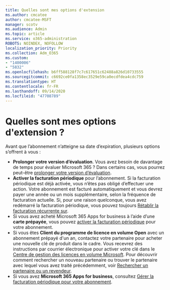 ```yaml
---
title: Quelles sont mes options d'extension
ms.author: cmcatee
author: cmcatee-MSFT
manager: scotv
ms.audience: Admin
ms.topic: article
ms.service: o365-administration
ROBOTS: NOINDEX, NOFOLLOW
localization_priority: Priority
ms.collection: Adm_O365
ms.custom:
- "1400006"
- "5832"
ms.openlocfilehash: b6ff588128f7c7c617651c62488a826d10733555
ms.sourcegitcommit: c6692ce0fa1358ec3529e59ca0ecdfdea4cdc759
ms.translationtype: HT
ms.contentlocale: fr-FR
ms.lasthandoff: 09/14/2020
ms.locfileid: "47708789"
---
```

# <a name="what-are-my-options-to-extend"></a>Quelles sont mes options d'extension ?

Avant que l’abonnement n’atteigne sa date d’expiration, plusieurs options s’offrent à vous :

- **Prolonger votre version d’évaluation**.  Vous avez besoin de davantage de temps pour évaluer Microsoft 365 ? Dans certains cas, vous pourrez peut-être [prolonger votre version d’évaluation](https://docs.microsoft.com/microsoft-365/commerce/extend-your-trial).  
- **Activer la facturation périodique** pour l’abonnement. Si la facturation périodique est déjà activée, vous n’êtes pas obligé d’effectuer une action. Votre abonnement est facturé automatiquement et vous devrez payer une année ou un mois supplémentaire, selon la fréquence de facturation actuelle. Si, pour une raison quelconque, vous avez redémarré la facturation périodique, vous pouvez toujours [Rétablir la facturation récurrente sur](https://docs.microsoft.com/microsoft-365/commerce/subscriptions/renew-your-subscription).
- Si vous avez acheté Microsoft 365 Apps for business à l’aide d’une **carte prépayée**, vous pouvez [activer la facturation périodique](https://docs.microsoft.com/microsoft-365/commerce/subscriptions/renew-your-subscription)  pour votre abonnement.
- Si vous êtes **Client du programme de licence en volume Open** avec un abonnement prépayé d'un an, contactez votre partenaire pour acheter une nouvelle clé de produit dans le cadre. Vous recevrez des instructions par courrier électronique pour activer votre clé dans le [Centre de gestion des licences en volume Microsoft](https://go.microsoft.com/fwlink/p/?LinkID=282016). Pour découvrir comment rechercher un nouveau partenaire ou trouver le partenaire avec lequel vous avez traité précédemment, voir [Rechercher un partenaire ou un revendeur](https://docs.microsoft.com/microsoft-365/admin/manage/find-your-partner-or-reseller).
- Si vous avez **Microsoft 365 Apps for business**, consultez [Gérer la facturation périodique pour votre abonnement](https://docs.microsoft.com/microsoft-365/commerce/subscriptions/renew-your-subscription).
